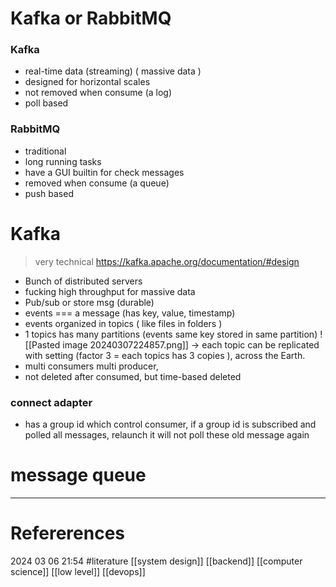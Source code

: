 
# Kafka or RabbitMQ  
### Kafka  
- real-time data (streaming)  ( massive data )
- designed for horizontal scales 
-  not removed when consume (a log)  
- poll based

### RabbitMQ 
- traditional 
- long running tasks 
- have a GUI builtin for check messages 
- removed when consume (a queue)
- push based 

# Kafka 
> very technical https://kafka.apache.org/documentation/#design
- Bunch of distributed servers   
- fucking high throughput for massive data
- Pub/sub  or store msg  (durable) 
- events === a message (has key, value, timestamp)   
- events organized in topics ( like files in folders ) 
- 1 topics has many partitions (events same key stored in same partition) 
![[Pasted image 20240307224857.png]]
-> each topic can be replicated with setting (factor 3 = each topics has 3 copies ), across the Earth. 
-  multi consumers multi producer, 
- not deleted after consumed, but time-based deleted 
### connect adapter 
- has a group id which control consumer, if a group id is subscribed and polled all messages, relaunch it will not poll these old message again 





# message queue
--- 
# Refererences 




2024 03 06 21:54
#literature [[system design]] [[backend]] [[computer science]] [[low level]] [[devops]] 